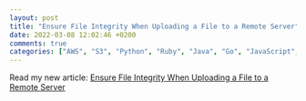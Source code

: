 ```yaml
---
layout: post
title: "Ensure File Integrity When Uploading a File to a Remote Server"
date: 2022-03-08 12:02:46 +0200
comments: true
categories: ["AWS", "S3", "Python", "Ruby", "Java", "Go", "JavaScript", "MD5"]
---
```


Read my new article: [Ensure File Integrity When Uploading a File to a Remote Server](https://medium.matsinopoulos.gr/ensure-file-integrity-when-uploading-a-file-to-a-remote-server-552b7ccb1f3d)
